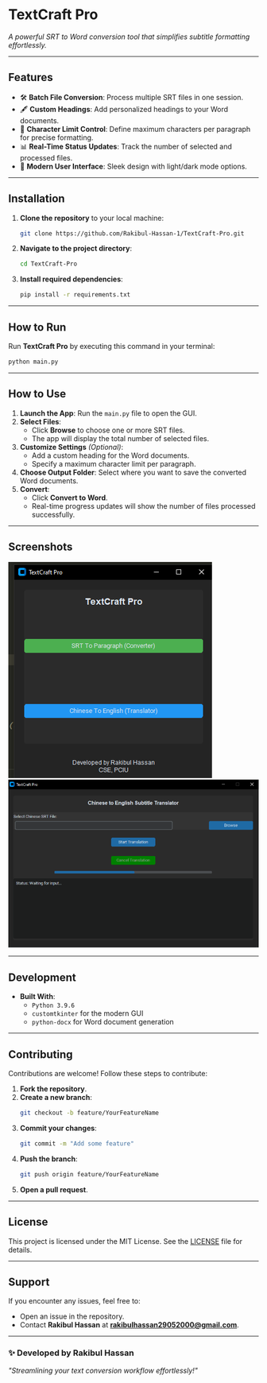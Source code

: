 # **TextCraft Pro**

_A powerful SRT to Word conversion tool that simplifies subtitle formatting effortlessly._

---

## **Features**

- 🛠️ **Batch File Conversion**: Process multiple SRT files in one session.
- 🖋️ **Custom Headings**: Add personalized headings to your Word documents.
- 📏 **Character Limit Control**: Define maximum characters per paragraph for precise formatting.
- 📊 **Real-Time Status Updates**: Track the number of selected and processed files.
- 🌟 **Modern User Interface**: Sleek design with light/dark mode options.

---

## **Installation**

1. **Clone the repository** to your local machine:
   ```bash
   git clone https://github.com/Rakibul-Hassan-1/TextCraft-Pro.git
   ```
2. **Navigate to the project directory**:
   ```bash
   cd TextCraft-Pro
   ```
3. **Install required dependencies**:
   ```bash
   pip install -r requirements.txt
   ```

---

## **How to Run**

Run **TextCraft Pro** by executing this command in your terminal:

```bash
python main.py
```

---

## **How to Use**

1. **Launch the App**: Run the `main.py` file to open the GUI.
2. **Select Files**:
   - Click **Browse** to choose one or more SRT files.
   - The app will display the total number of selected files.
3. **Customize Settings** _(Optional)_:
   - Add a custom heading for the Word documents.
   - Specify a maximum character limit per paragraph.
4. **Choose Output Folder**: Select where you want to save the converted Word documents.
5. **Convert**:
   - Click **Convert to Word**.
   - Real-time progress updates will show the number of files processed successfully.

---

## **Screenshots**

_![alt text](image-1.png)_
_![alt text](image-2.png)_

---

## **Development**

- **Built With**:
  - `Python 3.9.6`
  - `customtkinter` for the modern GUI
  - `python-docx` for Word document generation

---

## **Contributing**

Contributions are welcome! Follow these steps to contribute:

1. **Fork the repository**.
2. **Create a new branch**:
   ```bash
   git checkout -b feature/YourFeatureName
   ```
3. **Commit your changes**:
   ```bash
   git commit -m "Add some feature"
   ```
4. **Push the branch**:
   ```bash
   git push origin feature/YourFeatureName
   ```
5. **Open a pull request**.

---

## **License**

This project is licensed under the MIT License. See the [LICENSE](LICENSE) file for details.

---

## **Support**

If you encounter any issues, feel free to:

- Open an issue in the repository.
- Contact **Rakibul Hassan** at **rakibulhassan29052000@gmail.com**.

---

### ✨ Developed by Rakibul Hassan

_"Streamlining your text conversion workflow effortlessly!"_

